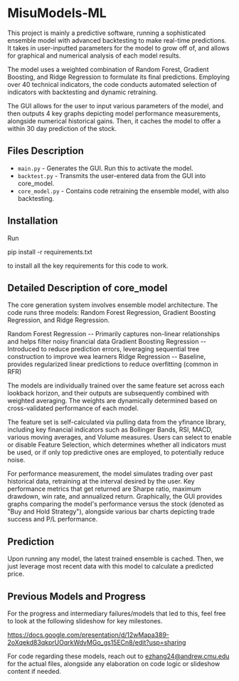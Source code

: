 # MisuModels-ML

This project is mainly a predictive software, running a sophisticated ensemble model 
with advanced backtesting to make real-time predictions. It takes in user-inputted
parameters for the model to grow off of, and allows for graphical and numerical analysis
of each model results.

The model uses a weighted combination of Random Forest, Gradient Boosting, and Ridge Regression
to formulate its final predictions. Employing over 40 technical indicators, the code conducts
automated selection of indicators with backtesting and dynamic retraining.

The GUI allows for the user to input various parameters of the model, and then outputs 4 key graphs
depicting model performance measurements, alongside numerical historical gains. Then, it
caches the model to offer a within 30 day prediction of the stock.

## Files Description

- `main.py` - Generates the GUI. Run this to activate the model.
- `backtest.py` - Transmits the user-entered data from the GUI into core_model.
- `core_model.py` - Contains code retraining the ensemble model, with also backtesting.

## Installation

Run 

pip install -r requirements.txt

to install all the key requirements for this code to work. 

## Detailed Description of core_model

The core generation system involves ensemble model architecture. The code runs three models: Random Forest Regression, Gradient Boosting Regression, and Ridge Regression.

Random Forest Regression -- Primarily captures non-linear relationships and helps filter noisy financial data
Gradient Boosting Regression -- Introduced to reduce prediction errors, leveraging sequential tree construction to improve wea learners
Ridge Regression -- Baseline, provides regularized linear predictions to reduce overfitting (common in RFR)

The models are individually trained over the same feature set across each lookback horizon, and their outputs are subsequently combined with weighted averaging. The weights are dynamically determined based on cross-validated performance of each model.

The feature set is self-calculated via pulling data from the yfinance library, including key financial indicators such as Bollinger Bands,
RSI, MACD, various moving averages, and Volume measures. Users can select to enable or disable Feature Selection, which determines
whether all indicators must be used, or if only top predictive ones are employed, to potentially reduce noise.

For performance measurement, the model simulates trading over past historical data, retraining at the interval desired by the user. 
Key performance metrics that get returned are Sharpe ratio, maximum drawdown, win rate, and annualized return. Graphically, the GUI
provides graphs comparing the model's performance versus the stock (denoted as "Buy and Hold Strategy"), alongside various bar charts
depicting trade success and P/L performance.

## Prediction

Upon running any model, the latest trained ensemble is cached. Then, we just leverage most recent data with this model to calculate 
a predicted price. 

## Previous Models and Progress

For the progress and intermediary failures/models that led to this, feel free to look at the following slideshow for key milestones.

https://docs.google.com/presentation/d/12wMapa389-2oXqekd83qkprUOqrkWdvMGo_gs15ECn8/edit?usp=sharing

For code regarding these models, reach out to ezhang24@andrew.cmu.edu for the actual files, alongside any elaboration on code logic or
slideshow content if needed. 
